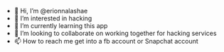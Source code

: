 - 👋 Hi, I’m @erionnalashae
- 👀 I’m interested in hacking 
- 🌱 I’m currently learning this app
- 💞️ I’m looking to collaborate on working together for hacking services 
- 📫 How to reach me get into a fb account or Snapchat account 

<!---
erionnalashae/erionnalashae is a ✨ special ✨ repository because its `README.md` (this file) appears on your GitHub profile.
You can click the Preview link to take a look at your changes.
--->
